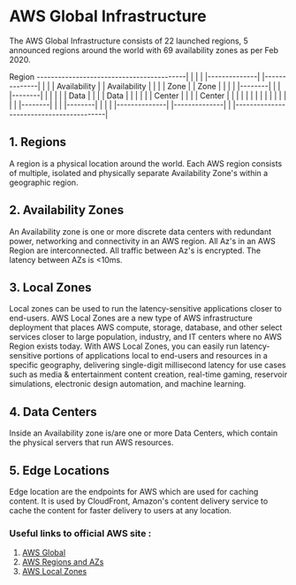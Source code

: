 # AWS Global Infrastructure

The AWS Global Infrastructure consists of 22 launched regions, 5 announced regions around the world with 69 availability zones as per Feb 2020.

Region
------------------------------------------|
|                                         |
|  |--------------|    |--------------|   |
|  | Availability |    | Availability |   |
|  |    Zone      |    |     Zone     |   |
|  |  |--------|  |    |  |--------|  |   |
|  |  |  Data  |  |    |  |  Data  |  |   |
|  |  | Center |  |    |  | Center |  |   |
|  |  |        |  |    |  |        |  |   |
|  |  |--------|  |    |  |--------|  |   |
|  |--------------|    |--------------|   |
|-----------------------------------------|

## 1. Regions

A region is a physical location around the world. Each AWS region consists of multiple, isolated and physically separate Availability Zone's within a geographic region.


## 2. Availability Zones

An Availability zone is one or more discrete data centers with redundant power, networking and connectivity in an AWS region. All Az's in an AWS Region are interconnected. All traffic between Az's is encrypted. The latency between AZs is <10ms.

## 3. Local Zones

Local zones can be used to run the latency-sensitive applications closer to end-users. AWS Local Zones are a new type of AWS infrastructure deployment that places AWS compute, storage, database, and other select services closer to large population, industry, and IT centers where no AWS Region exists today. With AWS Local Zones, you can easily run latency-sensitive portions of applications local to end-users and resources in a specific geography, delivering single-digit millisecond latency for use cases such as media & entertainment content creation, real-time gaming, reservoir simulations, electronic design automation, and machine learning.

## 4. Data Centers

Inside an Availability zone is/are one or more Data Centers, which contain the physical servers that run AWS resources.

## 5. Edge Locations

Edge location are the endpoints for AWS which are used for caching content. It is used by CloudFront, Amazon's content delivery service to cache the content for faster delivery to users at any location.

### Useful links to official AWS site :

1. [AWS Global](https://aws.amazon.com/about-aws/global-infrastructure/)
2. [AWS Regions and AZs](https://aws.amazon.com/about-aws/global-infrastructure/regions_az/?p=ngi&loc=2)
3. [AWS Local Zones](https://aws.amazon.com/about-aws/global-infrastructure/localzones/)

